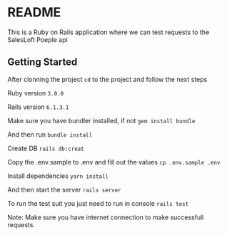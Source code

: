 # README
This is a Ruby on Rails application where we can test requests to the SalesLoft Poeple api

## Getting Started
After clonning the project `cd` to the project and follow the next steps

Ruby version
```3.0.0```

Rails version
```6.1.3.1```

Make sure you have bundler installed, if not
```gem install bundle```

And then run
```bundle install```

Create DB
```rails db:creat```

Copy the .env.sample to .env and fill out the values
```cp .env.sample .env```

Install dependencies
```yarn install```

And then start the server
```rails server```

To run the test suit you just need to run in console
```rails test```

Note: Make sure you have internet connection to make successfull requests.